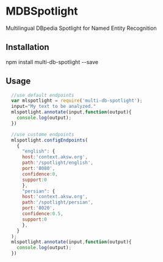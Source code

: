 MDBSpotlight
============

Multilingual DBpedia Spotlight for Named Entity Recognition

## Installation

  npm install multi-db-spotlight --save

## Usage
```javascript
  //use default endpoints
  var mlspotlight = require('multi-db-spotlight');
  input="My text to be analyzed."
  mlspotlight.annotate(input,function(output){
    console.log(output);
  })

  //use custome endpoints
  mlspotlight.configEndpoints(
    {
      "english": {
      host:'context.aksw.org',
      path:'/spotlight/english',
      port:'8080',
      confidence:0,
      support:0
      },
      "persian": {
      host:'context.aksw.org',
      path:'/spotlight/persian',
      port:'8020',
      confidence:0.5,
      support:0
      },
    }
  );
  mlspotlight.annotate(input,function(output){
    console.log(output);
  })
  ```
